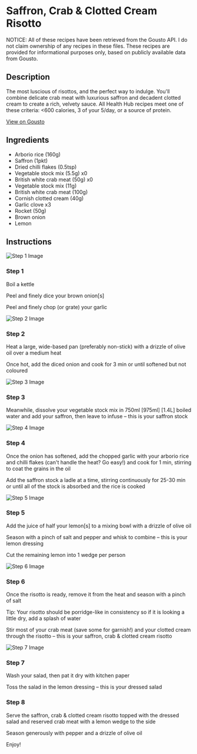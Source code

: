 # Saffron, Crab & Clotted Cream Risotto

NOTICE: All of these recipes have been retrieved from the Gousto API. I do not claim ownership of any recipes in these files. These recipes are provided for informational purposes only, based on publicly available data from Gousto.

## Description

The most luscious of risottos, and the perfect way to indulge. You'll combine delicate crab meat with luxurious saffron and decadent clotted cream to create a rich, velvety sauce. All Health Hub recipes meet one of these criteria: <600 calories, 3 of your 5/day, or a source of protein.

[View on Gousto](https://www.gousto.co.uk/recipes/cookbook/saffron-crab-clotted-cream-risotto)

## Ingredients

- Arborio rice (160g)
- Saffron (1pkt)
- Dried chilli flakes (0.5tsp)
- Vegetable stock mix (5.5g) x0
- British white crab meat (50g) x0
- Vegetable stock mix (11g)
- British white crab meat (100g)
- Cornish clotted cream (40g)
- Garlic clove x3
- Rocket (50g)
- Brown onion
- Lemon

## Instructions

![Step 1 Image](https://production-media.gousto.co.uk/cms/recipe-step-image/792.-step-1-x200.jpg)

### Step 1

Boil a kettle

Peel and finely dice your brown onion[s]

Peel and finely chop (or grate) your garlic

![Step 2 Image](https://production-media.gousto.co.uk/cms/recipe-step-image/792.-step-2-x200.jpg)

### Step 2

Heat a large, wide-based pan (preferably non-stick) with a drizzle of olive oil over a medium heat

Once hot, add the diced onion and cook for 3 min or until softened but not coloured

![Step 3 Image](https://production-media.gousto.co.uk/cms/recipe-step-image/Vegetable-stock-1656341279292-x200.jpg)

### Step 3

Meanwhile, dissolve your vegetable stock mix in 750ml <span class="text-purple">[975ml] </span><span class="text-danger">[1.4L]</span> boiled water and add your saffron, then leave to infuse – this is your saffron stock

![Step 4 Image](https://production-media.gousto.co.uk/cms/recipe-step-image/792.-step-4-x200.jpg)

### Step 4

Once the onion has softened, add the chopped garlic with your arborio rice and chilli flakes (can't handle the heat? Go easy!) and cook for 1 min, stirring to coat the grains in the oil

Add the saffron stock a ladle at a time, stirring continuously for 25-30 min or until all of the stock is absorbed and the rice is cooked

![Step 5 Image](https://production-media.gousto.co.uk/cms/recipe-step-image/792.-step-5-x200.jpg)

### Step 5

Add the juice of half your lemon[s] to a mixing bowl with a drizzle of olive oil

Season with a pinch of salt and pepper and whisk to combine – this is your lemon dressing

Cut the remaining lemon into 1 wedge per person

![Step 6 Image](https://production-media.gousto.co.uk/cms/recipe-step-image/792.-step-6-x200.jpg)

### Step 6

Once the risotto is ready, remove it from the heat and season with a pinch of salt

Tip: Your risotto should be porridge-like in consistency so if it is looking a little dry, add a splash of water

Stir most of your crab meat (save some for garnish!) and your clotted cream through the risotto – this is your saffron, crab & clotted cream risotto

![Step 7 Image](https://production-media.gousto.co.uk/cms/recipe-step-image/792.-step-7-x200.jpg)

### Step 7

Wash your salad, then pat it dry with kitchen paper

Toss the salad in the lemon dressing – this is your dressed salad

### Step 8

Serve the saffron, crab & clotted cream risotto topped with the dressed salad and reserved crab meat with a lemon wedge to the side

Season generously with pepper and a drizzle of olive oil

Enjoy!

